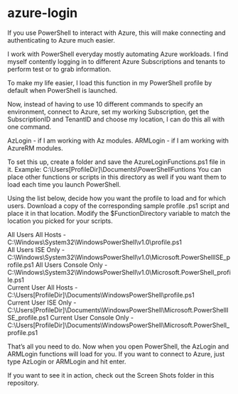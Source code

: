 # azure-login
If you use PowerShell to interact with Azure, this will make connecting and authenticating to Azure much easier.

I work with PowerShell everyday mostly automating Azure workloads. I find myself contently logging in to different Azure Subscriptions and tenants to perform test or to grab information.

To make my life easier, I load this function in my PowerShell profile by default when PowerShell is launched.

Now, instead of having to use 10 different commands to specify an environment, connect to Azure, set my working Subscription, get the SubscriptionID and TenantID and choose my location, I can do this all with one command.

AzLogin - if I am working with Az modules.
ARMLogin - if I am working with AzureRM modules.

To set this up, create a folder and save the AzureLoginFunctions.ps1 file in it.
Example: C:\Users\[ProfileDir]\Documents\PowerShellFuntions
You can place other functions or scripts in this directory as well if you want them to load each time you launch PowerShell.

Using the list below, decide how you want the profile to load and for which users.
Download a copy of the corresponding sample profile .ps1 script and place it in that location.
Modify the $FunctionDirectory variable to match the location you picked for your scripts.

All Users All Hosts - C:\Windows\System32\WindowsPowerShell\v1.0\profile.ps1                                 
All Users ISE Only - C:\Windows\System32\WindowsPowerShell\v1.0\Microsoft.PowerShellISE_profile.ps1
All Users Console Only - C:\Windows\System32\WindowsPowerShell\v1.0\Microsoft.PowerShell_profile.ps1   
Current User All Hosts - C:\Users\[ProfileDir]\Documents\WindowsPowerShell\profile.ps1                           
Current User ISE Only - C:\Users\[ProfileDir]\Documents\WindowsPowerShell\Microsoft.PowerShellISE_profile.ps1
Current User Console Only - C:\Users\[ProfileDir]\Documents\WindowsPowerShell\Microsoft.PowerShell_profile.ps1

That’s all you need to do. Now when you open PowerShell, the AzLogin and ARMLogin functions will load for you.
If you want to connect to Azure, just type AzLogin or ARMLogin and hit enter.

If you want to see it in action, check out the Screen Shots folder in this repository.
